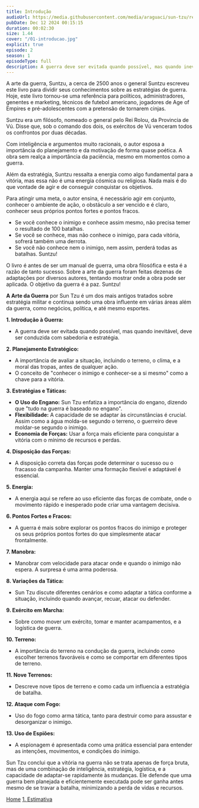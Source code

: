 ```yaml
---
title: Introdução
audioUrl: https://media.githubusercontent.com/media/araguaci/sun-tzu/refs/heads/main/public/audio/01-introducao.mp3
pubDate: Dec 12 2024 00:15:15
duration: 00:02:30
size: 1.44
cover: "/01-introducao.jpg"
explicit: true
episode: 2
season: 1
episodeType: full
description: A guerra deve ser evitada quando possível, mas quando inevitável, deve ser conduzida com sabedoria e estratégia.
---
```


A arte da guerra, Suntzu, a cerca de 2500 anos o general Suntzu escreveu este livro para dividir seus conhecimentos sobre as estratégias de guerra. Hoje, este livro tornou-se uma referência para políticos, administradores, genentes e marketing, técnicos de futebol americano, jogadores de Age of Empires e pré-adolescentes com a pretensão de tornarem cinjas.

Suntzu era um filósofo, nomeado o general pelo Rei Rolou, da Provincia de Vú. Disse que, sob o comando dos dois, os exércitos de Vú venceram todos os confrontos por duas décadas.

Com inteligência e argumentos muito racionais, o autor esposa a importância do planejamento e da motivação de forma quase poética.
A obra sem realça a importância da paciência, mesmo em momentos como a guerra.

Além da estratégia, Suntzu ressalta a energia como algo fundamental para a vitória, mas essa não é uma energia cósmica ou religiosa.
Nada mais é do que vontade de agir e de conseguir conquistar os objetivos.

Para atingir uma meta, o autor ensina, é necessário agir em conjunto, conhecer o ambiente de ação, o obstáculo a ser vencido e é claro, conhecer seus próprios pontos fortes e pontos fracos.
  - Se você conhece o inimigo e conhece assim mesmo, não precisa temer o resultado de 100 batalhas.
  - Se você se conhece, mas não conhece o inimigo, para cada vitória, sofrerá também uma derrota.
  - Se você não conhece nem o inimigo, nem assim, perderá todas as batalhas. Suntzu!

O livro é antes de ser um manual de guerra, uma obra filosófica e esta é a razão de tanto sucesso.
Sobre a arte da guerra foram feitas dezenas de adaptações por diversos autores, tentando mostrar onde a obra pode ser aplicada.
O objetivo da guerra é a paz. Suntzu!


**A Arte da Guerra** por Sun Tzu é um dos mais antigos tratados sobre estratégia militar e continua sendo uma obra influente em várias áreas além da guerra, como negócios, política, e até mesmo esportes.

**1. Introdução à Guerra:**
   - A guerra deve ser evitada quando possível, mas quando inevitável, deve ser conduzida com sabedoria e estratégia.

**2. Planejamento Estratégico:**
   - A importância de avaliar a situação, incluindo o terreno, o clima, e a moral das tropas, antes de qualquer ação.
   - O conceito de "conhecer o inimigo e conhecer-se a si mesmo" como a chave para a vitória.

**3. Estratégias e Táticas:**
   - **O Uso do Engano:** Sun Tzu enfatiza a importância do engano, dizendo que "tudo na guerra é baseado no engano".
   - **Flexibilidade:** A capacidade de se adaptar às circunstâncias é crucial. Assim como a água molda-se segundo o terreno, o guerreiro deve moldar-se segundo o inimigo.
   - **Economia de Forças:** Usar a força mais eficiente para conquistar a vitória com o mínimo de recursos e perdas.

**4. Disposição das Forças:**
   - A disposição correta das forças pode determinar o sucesso ou o fracasso da campanha. Manter uma formação flexível e adaptável é essencial.

**5. Energia:**
   - A energia aqui se refere ao uso eficiente das forças de combate, onde o movimento rápido e inesperado pode criar uma vantagem decisiva.

**6. Pontos Fortes e Fracos:**
   - A guerra é mais sobre explorar os pontos fracos do inimigo e proteger os seus próprios pontos fortes do que simplesmente atacar frontalmente.

**7. Manobra:**
   - Manobrar com velocidade para atacar onde e quando o inimigo não espera. A surpresa é uma arma poderosa.

**8. Variações da Tática:**
   - Sun Tzu discute diferentes cenários e como adaptar a tática conforme a situação, incluindo quando avançar, recuar, atacar ou defender.

**9. Exército em Marcha:**
   - Sobre como mover um exército, tomar e manter acampamentos, e a logística de guerra.

**10. Terreno:**
   - A importância do terreno na condução da guerra, incluindo como escolher terrenos favoráveis e como se comportar em diferentes tipos de terreno.

**11. Nove Terrenos:**
   - Descreve nove tipos de terreno e como cada um influencia a estratégia de batalha.

**12. Ataque com Fogo:**
   - Uso do fogo como arma tática, tanto para destruir como para assustar e desorganizar o inimigo.

**13. Uso de Espiões:**
   - A espionagem é apresentada como uma prática essencial para entender as intenções, movimentos, e condições do inimigo.

Sun Tzu conclui que a vitória na guerra não se trata apenas de força bruta, mas de uma combinação de inteligência, estratégia, logística, e a capacidade de adaptar-se rapidamente às mudanças. Ele defende que uma guerra bem planejada e eficientemente executada pode ser ganha antes mesmo de se travar a batalha, minimizando a perda de vidas e recursos.

<div class="text-center mt-16">
   <a class="btn btn-accent mt-9" href="/">Home</a>
  <a class="btn btn-accent mt-9" href="/episode/post02">1. Estimativa</a>
</div>